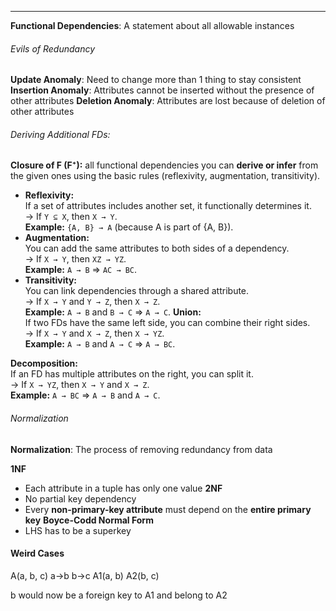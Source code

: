 ***
**Functional Dependencies**: A statement about all allowable instances

###### Evils of Redundancy
**Update Anomaly**: Need to change more than 1 thing to stay consistent
**Insertion Anomaly**: Attributes cannot be inserted without the presence of other attributes
**Deletion Anomaly**: Attributes are lost because of deletion of other attributes


###### Deriving Additional FDs:
**Closure of F (F⁺):** all functional dependencies you can **derive or infer** from the given ones using the basic rules (reflexivity, augmentation, transitivity).
- **Reflexivity:**  
    If a set of attributes includes another set, it functionally determines it.  
    → If `Y ⊆ X`, then `X → Y`.  
    **Example:** `{A, B} → A` (because A is part of {A, B}).
- **Augmentation:**  
    You can add the same attributes to both sides of a dependency.  
    → If `X → Y`, then `XZ → YZ`.  
    **Example:** `A → B` ⇒ `AC → BC`.
- **Transitivity:**  
    You can link dependencies through a shared attribute.  
    → If `X → Y` and `Y → Z`, then `X → Z`.  
    **Example:** `A → B` and `B → C` ⇒ `A → C`.
**Union:**  
If two FDs have the same left side, you can combine their right sides.  
→ If `X → Y` and `X → Z`, then `X → YZ`.  
**Example:** `A → B` and `A → C` ⇒ `A → BC`.

**Decomposition:**  
If an FD has multiple attributes on the right, you can split it.  
→ If `X → YZ`, then `X → Y` and `X → Z`.  
**Example:** `A → BC` ⇒ `A → B` and `A → C`.

###### Normalization
**Normalization**: The process of removing redundancy from data

**1NF**
* Each attribute in a tuple has only one value
**2NF**
* No partial key dependency
* Every **non-primary-key attribute** must depend on the **entire primary key**
**Boyce-Codd Normal Form**
* LHS has to be a superkey

#### Weird Cases
A(a, b, c)
a->b
b->c
A1(a, b)
A2(b, c)

b would now be a foreign key to A1 and belong to A2